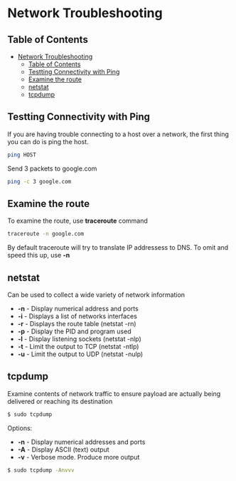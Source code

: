 # Network Troubleshooting

## Table of Contents
- [Network Troubleshooting](#network-troubleshooting)
  - [Table of Contents](#table-of-contents)
  - [Testting Connectivity with Ping](#testting-connectivity-with-ping)
  - [Examine the route](#examine-the-route)
  - [netstat](#netstat)
  - [tcpdump](#tcpdump)

## Testting Connectivity with Ping
If you are having trouble connecting to a host over a network, the first thing you can do is ping the host.
```bash
ping HOST
```

Send 3 packets to google.com
```bash
ping -c 3 google.com
```

## Examine the route
To examine the route, use **traceroute** command
```bash
traceroute -n google.com
```

By default traceroute will try to translate IP addressess to DNS. To omit and speed this up, use **-n**

## netstat 
Can be used to collect a wide variety of network information

- **-n** - Display numerical address and ports
- **-i** - Displays a list of networks interfaces
- **-r** - Displays the route table (netstat -rn)
- **-p** - Display the PID and program used
- **-l** - Display listening sockets (netstat -nlp)
- **-t** - Limit the output to TCP (netstat -ntlp)
- **-u** - Limit the output to UDP (netstat -nulp)

## tcpdump
Examine contents of network traffic to ensure payload are actually being delivered or reaching its destination

```bash
$ sudo tcpdump
```
Options:
- **-n**    - Display numerical addresses and ports
- **-A**    - Display ASCII (text) output
- **-v**    - Verbose mode. Produce more output

```bash
$ sudo tcpdump -Anvvv
```
